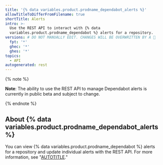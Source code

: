 ```yaml
---
title: '{% data variables.product.prodname_dependabot_alerts %}'
allowTitleToDifferFromFilename: true
shortTitle: Alerts
intro: >-
  Use the REST API to interact with {% data
  variables.product.prodname_dependabot %} alerts for a repository.
versions: # DO NOT MANUALLY EDIT. CHANGES WILL BE OVERWRITTEN BY A 🤖
  fpt: '*'
  ghec: '*'
  ghes: '*'
topics:
  - API
autogenerated: rest
---
```


{% note %}

**Note**: The ability to use the REST API to manage Dependabot alerts is currently in public beta and subject to change.

{% endnote %}

## About {% data variables.product.prodname_dependabot_alerts %}

You can view {% data variables.product.prodname_dependabot %} alerts for a repository and update individual alerts with the REST API. For more information, see "[AUTOTITLE](/code-security/dependabot/dependabot-alerts/about-dependabot-alerts)."

<!-- Content after this section is automatically generated -->
